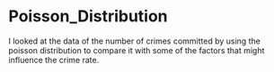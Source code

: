 # Poisson_Distribution
I looked at the data of the number of crimes committed by using the poisson distribution to compare it with some of the factors that might influence the crime rate. 

